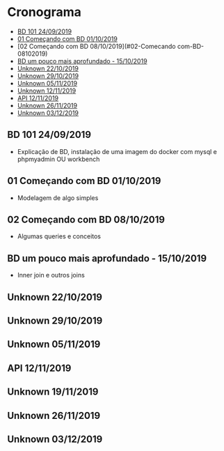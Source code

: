 # Cronograma

- [BD 101 24/09/2019](#BD-101-24092019)
- [01 Começando com BD 01/10/2019](#01-Comecando-com-BD-01102019)
- [02 Começando com BD 08/10/2019](#02-Comecando com-BD-08102019)
- [BD um pouco mais aprofundado - 15/10/2019](#BD-um-pouco-mais-aprofundado-15102019)
- [Unknown 22/10/2019](#unknown-22102019)
- [Unknown 29/10/2019](#unknown-29102019)
- [Unknown 05/11/2019](#unknown-05112019)
- [Unknown 12/11/2019](#unknown-12112019)
- [API 12/11/2019](#API-12112019)
- [Unknown 26/11/2019](#unknown-26112019)
- [Unknown 03/12/2019](#unknown-03122019)

## BD 101 24/09/2019
- Explicação de BD, instalação de uma imagem do docker com mysql e phpmyadmin OU workbench


## 01 Começando com BD 01/10/2019
- Modelagem de algo simples

## 02 Começando com BD 08/10/2019
- Algumas queries e conceitos


## BD um pouco mais aprofundado - 15/10/2019
- Inner join e outros joins

## Unknown 22/10/2019

## Unknown 29/10/2019

## Unknown 05/11/2019

## API 12/11/2019

## Unknown 19/11/2019

## Unknown 26/11/2019

## Unknown 03/12/2019
